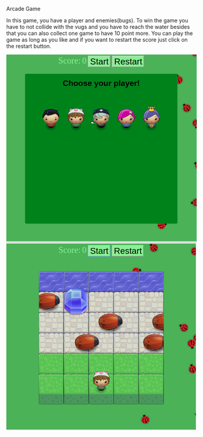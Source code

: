 Arcade Game

In this game, you have a player and enemies(bugs). To win the game you have to not collide with the vugs and you have to reach the water besides that you can also collect one game to have 10 point more. You can play the game as long as you like and if you want to restart the score just click on the restart button.

![picture1](images/arcade1.png)
![picture2](images/arcade2.png)